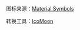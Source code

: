 图标来源：[Material Symbols](https://fonts.google.com/icons?icon.set=Material+Symbols&amp;icon.style=Rounded&amp;icon.size=24)

转换工具：[IcoMoon](https://icomoon.io/app)